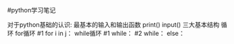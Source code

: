 #python学习笔记

对于python基础的认识:
  最基本的输入和输出函数
    print() input()
  三大基本结构
    循环
      for循环
        #1 for i in j：
      while循环
        #1 while：
        #2 while：
            else：

   
      
